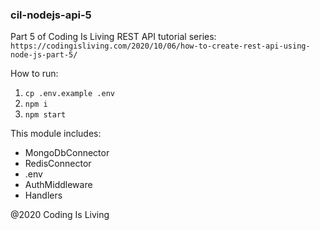 ### cil-nodejs-api-5 ###
Part 5 of Coding Is Living REST API tutorial series: ```https://codingisliving.com/2020/10/06/how-to-create-rest-api-using-node-js-part-5/```

How to run:
1. ```cp .env.example .env```
2. ```npm i```
3. ```npm start```

This module includes:
* MongoDbConnector
* RedisConnector
* .env
* AuthMiddleware
* Handlers

@2020 Coding Is Living
